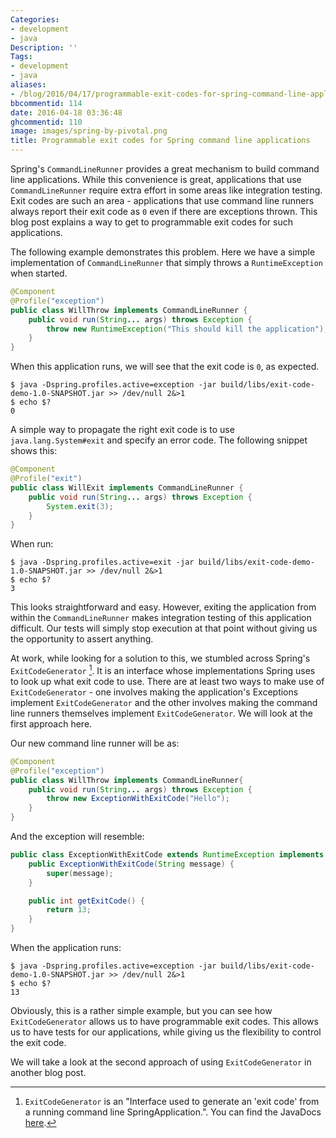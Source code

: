 ```yaml
---
Categories:
- development
- java
Description: ''
Tags:
- development
- java
aliases:
- /blog/2016/04/17/programmable-exit-codes-for-spring-command-line-applications/
bbcommentid: 114
date: 2016-04-18 03:36:48
ghcommentid: 110
image: images/spring-by-pivotal.png
title: Programmable exit codes for Spring command line applications
---
```


Spring's `CommandLineRunner` provides a great mechanism to build command line applications. While this convenience is great, applications that use `CommandLineRunner` require extra effort in some areas like integration testing. Exit codes are such an area - applications that use command line runners always report their exit code as `0` even if there are exceptions thrown. This blog post explains a way to get to programmable exit codes for such applications.

<!--more-->

The following example demonstrates this problem. Here we have a simple implementation of `CommandLineRunner` that simply throws a `RuntimeException` when started.
```java
@Component
@Profile("exception")
public class WillThrow implements CommandLineRunner {
    public void run(String... args) throws Exception {
        throw new RuntimeException("This should kill the application");
    }
}

```
When this application runs, we will see that the exit code is `0`, as expected.

```
$ java -Dspring.profiles.active=exception -jar build/libs/exit-code-demo-1.0-SNAPSHOT.jar >> /dev/null 2&>1
$ echo $?
0
```

A simple way to propagate the right exit code is to use `java.lang.System#exit` and specify an error code. The following snippet shows this:

```java
@Component
@Profile("exit")
public class WillExit implements CommandLineRunner {
    public void run(String... args) throws Exception {
        System.exit(3);
    }
}
```

When run:

```
$ java -Dspring.profiles.active=exit -jar build/libs/exit-code-demo-1.0-SNAPSHOT.jar >> /dev/null 2&>1
$ echo $?
3
```

This looks straightforward and easy. However, exiting the application from within the `CommandLineRunner` makes integration testing of this application difficult. Our tests will simply stop execution at that point without giving us the opportunity to assert anything.


At work, while looking for a solution to this, we stumbled across Spring's `ExitCodeGenerator` [^1]. It is an interface whose implementations Spring uses to look up what exit code to use. There are at least two ways to make use of `ExitCodeGenerator` - one involves making the application's Exceptions implement `ExitCodeGenerator` and the other involves making the command line runners themselves implement `ExitCodeGenerator`. We will look at the first approach here.

Our new command line runner will be as:

```java
@Component
@Profile("exception")
public class WillThrow implements CommandLineRunner{
    public void run(String... args) throws Exception {
        throw new ExceptionWithExitCode("Hello");
    }
}
```
And the exception will resemble:

```java
public class ExceptionWithExitCode extends RuntimeException implements ExitCodeGenerator {
    public ExceptionWithExitCode(String message) {
        super(message);
    }

    public int getExitCode() {
        return 13;
    }
}

```

When the application runs:

```
$ java -Dspring.profiles.active=exception -jar build/libs/exit-code-demo-1.0-SNAPSHOT.jar >> /dev/null 2&>1
$ echo $?
13
```

Obviously, this is a rather simple example, but you can see how `ExitCodeGenerator` allows us to have programmable exit codes. This allows us to have tests for our applications, while giving us the flexibility to control the exit code.

We will take a look at the second approach of using `ExitCodeGenerator` in another blog post.

[^1]: `ExitCodeGenerator` is an "Interface used to generate an 'exit code' from a running command line SpringApplication.". You can find the JavaDocs [here](http://docs.spring.io/spring-boot/docs/current/api/org/springframework/boot/ExitCodeGenerator.html).